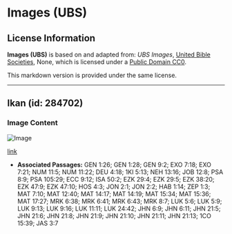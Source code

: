 # Images (UBS)

## License Information

**Images (UBS)** is based on and adapted from: _UBS Images_, [United Bible Societies](https://unitedbiblesocieties.org/), None, which is licensed under a [Public Domain CC0](https://creativecommons.org/public-domain/cc0/).

This markdown version is provided under the same license.



--------------------------------

## Ikan (id: 284702)

### Image Content

![Image](https://cdn.aquifer.bible/aquifer-content/resources/Media/WEB-0224_fish_en.jpg)

[link](https://cdn.aquifer.bible/aquifer-content/resources/Media/WEB-0224_fish_en.jpg)

* **Associated Passages:** GEN 1:26; GEN 1:28; GEN 9:2; EXO 7:18; EXO 7:21; NUM 11:5; NUM 11:22; DEU 4:18; 1KI 5:13; NEH 13:16; JOB 12:8; PSA 8:9; PSA 105:29; ECC 9:12; ISA 50:2; EZK 29:4; EZK 29:5; EZK 38:20; EZK 47:9; EZK 47:10; HOS 4:3; JON 2:1; JON 2:2; HAB 1:14; ZEP 1:3; MAT 7:10; MAT 12:40; MAT 14:17; MAT 14:19; MAT 15:34; MAT 15:36; MAT 17:27; MRK 6:38; MRK 6:41; MRK 6:43; MRK 8:7; LUK 5:6; LUK 5:9; LUK 9:13; LUK 9:16; LUK 11:11; LUK 24:42; JHN 6:9; JHN 6:11; JHN 21:5; JHN 21:6; JHN 21:8; JHN 21:9; JHN 21:10; JHN 21:11; JHN 21:13; 1CO 15:39; JAS 3:7

